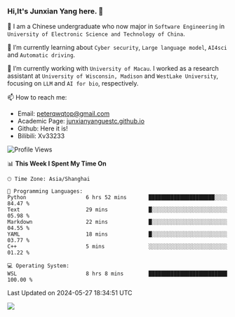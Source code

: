### Hi,It's Junxian Yang here. 👋

<!--
**Uestc-Young/Uestc-Young** is a ✨ _special_ ✨ repository because its `README.md` (this file) appears on your GitHub profile.

Here are some ideas to get you started:

- 🔭 I’m currently working on ...
- 🌱 I’m currently learning ...
- 👯 I’m looking to collaborate on ...
- 🤔 I’m looking for help with ...
- 💬 Ask me about ...
- 📫 How to reach me: ...
- 😄 Pronouns: ...
- ⚡ Fun fact: ...
-->
🎉 I am a Chinese undergraduate who now major in `Software Engineering` in `University of Electronic Science and Technology of China`.  
  
🌱 I’m currently learning about `Cyber security`, `Large language model`, `AI4sci` and `Automatic driving`.  

🔭 I’m currently working with `University of Macau`. I worked as a research assistant at `University of Wisconsin, Madison` and `WestLake University`, focusing on `LLM` and `AI for bio`, respectively.
  
📫 How to reach me: 
   - Email: peterqwqtop@gmail.com
   - Academic Page: [junxianyanguestc.github.io](https://junxianyanguestc.github.io/)
   - Github: Here it is!
   - Bilibili: Xv33233

<!--START_SECTION:waka-->
![Profile Views](http://img.shields.io/badge/Profile%20Views-20-blue)

📊 **This Week I Spent My Time On** 

```text
🕑︎ Time Zone: Asia/Shanghai

💬 Programming Languages: 
Python                   6 hrs 52 mins       █████████████████████░░░░   84.47 % 
Text                     29 mins             █░░░░░░░░░░░░░░░░░░░░░░░░   05.98 % 
Markdown                 22 mins             █░░░░░░░░░░░░░░░░░░░░░░░░   04.55 % 
YAML                     18 mins             █░░░░░░░░░░░░░░░░░░░░░░░░   03.77 % 
C++                      5 mins              ░░░░░░░░░░░░░░░░░░░░░░░░░   01.22 % 

💻 Operating System: 
WSL                      8 hrs 8 mins        █████████████████████████   100.00 % 
```


 Last Updated on 2024-05-27 18:34:51 UTC
<!--END_SECTION:waka-->

![](https://visitor-badge.glitch.me/badge?page_id=Uestc-Young.readme)
